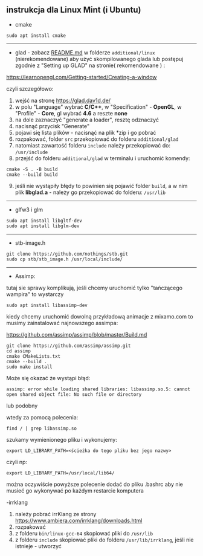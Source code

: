 ## instrukcja dla Linux Mint (i Ubuntu)
- cmake
```
sudo apt install cmake
```
***
- glad - zobacz [README.md](additional/linux/REDME.md)  w folderze `additional/linux` (nierekomendowane) aby użyć skompilowanego glada lub postępuj zgodnie z "Setting up GLAD" na stronie( rekomendowane ) :  

https://learnopengl.com/Getting-started/Creating-a-window

czyli szczegółowo:
1. wejść na stronę https://glad.dav1d.de/
2. w polu "Language" wybrać **C/C++**, w "Specification" - **OpenGL**, w "Profile" - **Core**, gl wybrać **4.6** a reszte **none**
3. na dole zaznaczyć "generate a loader", resztę odznaczyć
4. nacisnąć przycisk "Generate"
5. pojawi się lista plików - nacisnąć na plik *zip i go pobrać
6. rozpakować, folder `src` przekopiować do folderu `additional/glad`
7. natomiast zawartość folderu `include` należy przekopiować do: `/usr/include`
8. przejść do folderu `additional/glad` w terminalu i uruchomić komendy:
```
cmake -S . -B build
cmake --build build
```
9. jeśli nie wystąpiły błędy to powinien się pojawić folder `build`, a w nim plik **libglad.a** - należy go przekopiować do folderu: `/usr/lib`

***

- glfw3 i glm

```
sudo apt install libgltf-dev
sudo apt install libglm-dev
```

***

- stb-image.h
```
git clone https://github.com/nothings/stb.git
sudo cp stb/stb_image.h /usr/local/include/
```

***

- Assimp: 

tutaj sie sprawy komplikują, jeśli chcemy uruchomić tylko "tańczącego wampira" to wystarczy
```
sudo apt install libassimp-dev
```

kiedy chcemy uruchomić dowolną przykładową animacje z mixamo.com to musimy zainstalować najnowszego assimpa:

https://github.com/assimp/assimp/blob/master/Build.md

```
git clone https://github.com/assimp/assimp.git
cd assimp
cmake CMakeLists.txt 
cmake --build .
sudo make install
```

Może się okazać że wystąpi błąd:
```
assimp: error while loading shared libraries: libassimp.so.5: cannot open shared object file: No such file or directory
```
lub podobny

wtedy za pomocą polecenia:
```
find / | grep libassimp.so
```
szukamy wymienionego pliku i wykonujemy:
```
export LD_LIBRARY_PATH=<ścieżka do tego pliku bez jego nazwy>
```
czyli np:
```
export LD_LIBRARY_PATH=/usr/local/lib64/
```
można oczywiście powyższe polecenie dodać do pliku .bashrc aby nie musieć go wykonywać po każdym restarcie komputera

-irrklang
1. należy pobrać irrKlang ze strony https://www.ambiera.com/irrklang/downloads.html
2. rozpakować
3. z folderu `bin/linux-gcc-64` skopiować pliki do `/usr/lib`
4. z folderu `include` skopiować pliki do folderu `/usr/lib/irrklang`, jeśli nie istnieje - utworzyć